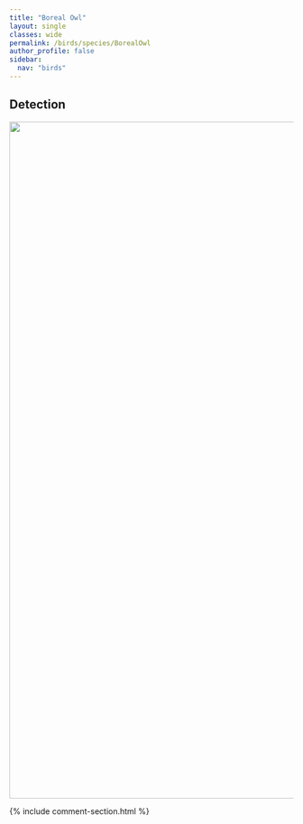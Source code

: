 ```yaml
---
title: "Boreal Owl"
layout: single
classes: wide
permalink: /birds/species/BorealOwl
author_profile: false
sidebar:
  nav: "birds"
---
```


<h2>Detection</h2>

<a href="https://drive.google.com/uc?export=view&id=1MN9DGTklqGzN_MgPNlGs4ZXQXm8ZvTi0">
<img src="https://drive.google.com/uc?export=view&id=1MN9DGTklqGzN_MgPNlGs4ZXQXm8ZvTi0" height = "1200" width = "800">
</a>

{% include comment-section.html %}
